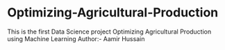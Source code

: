 # Optimizing-Agricultural-Production
This is the first  Data Science project Optimizing Agricultural Production  using Machine Learning
Author:- Aamir Hussain
